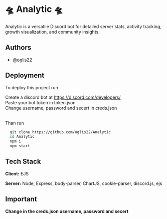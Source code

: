 
# 🛸 Analytic 🛸

Analytic is a versatile Discord bot for detailed server stats, activity tracking, growth visualization, and community insights.


## Authors

- [@oglis22](https://www.github.com/oglis22)


## Deployment

To deploy this project run <br>

Create a discord bot at https://discord.com/developers/ <br>
Paste your bot token in token.json <br>
Change username, password and secert in creds.json <br> <br>

Than run

```bash
  git clone https://github.com/oglis22/Analytic
  cd Analytic
  npm i
  npm start
```


## Tech Stack

**Client:** EJS

**Server:** Node, Express, body-parser, ChartJS, cookie-parser, discord.js, ejs

## Important

**Change in the creds.json username, password and secert**

